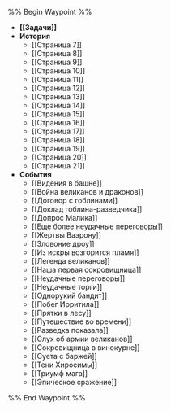 %% Begin Waypoint %%

- **[[Задачи]]**
- **История**
	- [[Страница 7]]
	- [[Страница 8]]
	- [[Страница 9]]
	- [[Страница 10]]
	- [[Страница 11]]
	- [[Страница 12]]
	- [[Страница 13]]
	- [[Страница 14]]
	- [[Страница 15]]
	- [[Страница 16]]
	- [[Страница 17]]
	- [[Страница 18]]
	- [[Страница 19]]
	- [[Страница 20]]
	- [[Страница 21]]
- **События**
	- [[Видения в башне]]
	- [[Война великанов и драконов]]
	- [[Договор с гоблинами]]
	- [[Доклад гоблина-разведчика]]
	- [[Допрос Малика]]
	- [[Еще более неудачные переговоры]]
	- [[Жертвы Ваэрону]]
	- [[Зловоние дроу]]
	- [[Из искры возгорится пламя]]
	- [[Легенда великанов]]
	- [[Наша первая сокровищница]]
	- [[Неудачные переговоры]]
	- [[Неудачные торги]]
	- [[Однорукий бандит]]
	- [[Побег Ирритила]]
	- [[Прятки в лесу]]
	- [[Путешествие во времени]]
	- [[Разведка показала]]
	- [[Слух об армии великанов]]
	- [[Сокровищница в винокурне]]
	- [[Суета с баржей]]
	- [[Тени Хиросимы]]
	- [[Триумф мага]]
	- [[Эпическое сражение]]

%% End Waypoint %%

